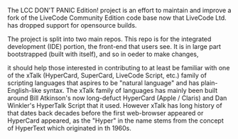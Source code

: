 The LCC DON'T PANIC Edition! project is an effort to maintain and improve a fork of the LiveCode Community Edition code base now that LiveCode Ltd. has dropped support for opensource builds.

The project is split into two main repos. This repo is for the integrated development (IDE) portion, the front-end that users see. It is in large part bootstrapped (built with itself), and so in oeder to make changes, 

it should help those interested in contributing to at least be familiar with one of the xTalk (HyperCard, SuperCard, LiveCode Script, etc.) family of scripting languages that aspires to be "natural language" and has plain-English-like syntax. The xTalk family of languages has mainly been built around Bill Atkinson's now long-defuct HyperCard (Apple / Claris) and Dan Winkler's HyperTalk Script that it used. However xTalk has long history of that dates back decades before the first web-browser appeared or HyperCard appeared, as the "Hyper" in the name stems from the concept of HyperText which originated in th 1960s.
